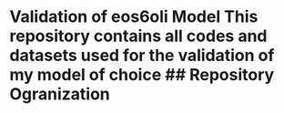 # Validation of eos6oli Model  This repository contains all codes and datasets used for the validation of my model of choice  ## Repository Ogranization  
